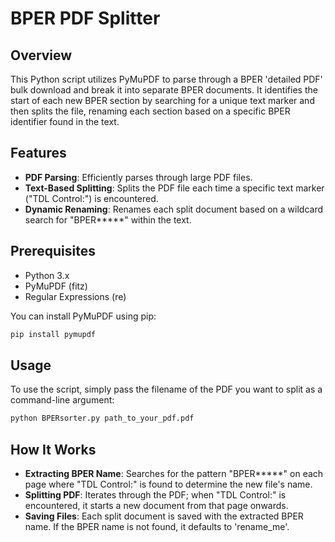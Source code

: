 # BPER PDF Splitter

## Overview
This Python script utilizes PyMuPDF to parse through a BPER 'detailed PDF' bulk download and break it into separate BPER documents. It identifies the start of each new BPER section by searching for a unique text marker and then splits the file, renaming each section based on a specific BPER identifier found in the text.

## Features
- **PDF Parsing**: Efficiently parses through large PDF files.
- **Text-Based Splitting**: Splits the PDF file each time a specific text marker ("TDL Control:") is encountered.
- **Dynamic Renaming**: Renames each split document based on a wildcard search for "BPER*****" within the text.

## Prerequisites
- Python 3.x
- PyMuPDF (fitz)
- Regular Expressions (re)

You can install PyMuPDF using pip:
```bash
pip install pymupdf
```

## Usage
To use the script, simply pass the filename of the PDF you want to split as a command-line argument:

```bash
python BPERsorter.py path_to_your_pdf.pdf
```

## How It Works
- **Extracting BPER Name**: Searches for the pattern "BPER*****" on each page where "TDL Control:" is found to determine the new file's name.
- **Splitting PDF**: Iterates through the PDF; when "TDL Control:" is encountered, it starts a new document from that page onwards.
- **Saving Files**: Each split document is saved with the extracted BPER name. If the BPER name is not found, it defaults to 'rename_me'.

